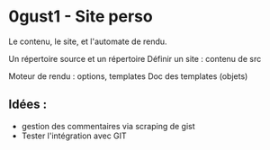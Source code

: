 # 0gust1 - Site perso

Le contenu, le site, et l'automate de rendu.

Un répertoire source et un répertoire 
Définir un site : contenu de src

Moteur de rendu : options, templates
Doc des templates (objets)



## Idées :

* gestion des commentaires via scraping de gist
* Tester l'intégration avec GIT